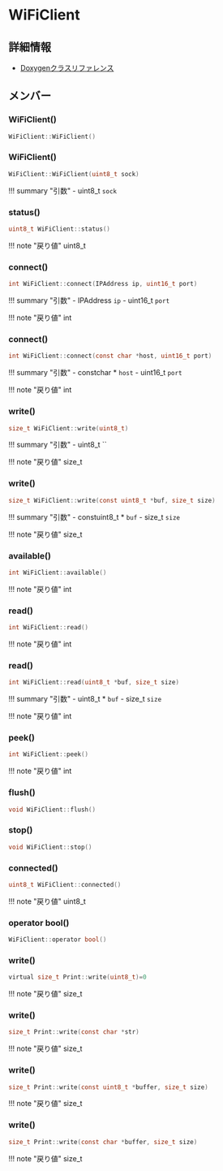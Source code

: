 # WiFiClient



## 詳細情報

- [Doxygenクラスリファレンス](https://lang-ship.com/reference/Arduino/1.8.9/class_wi_fi_client.html)

## メンバー



### WiFiClient()



```c
WiFiClient::WiFiClient()
```



### WiFiClient()



```c
WiFiClient::WiFiClient(uint8_t sock)
```

!!! summary "引数"
	- uint8_t `sock` 



### status()



```c
uint8_t WiFiClient::status()
```

!!! note "戻り値"
	uint8_t



### connect()



```c
int WiFiClient::connect(IPAddress ip, uint16_t port)
```

!!! summary "引数"
	- IPAddress `ip` 
	- uint16_t `port` 

!!! note "戻り値"
	int



### connect()



```c
int WiFiClient::connect(const char *host, uint16_t port)
```

!!! summary "引数"
	- constchar * `host` 
	- uint16_t `port` 

!!! note "戻り値"
	int



### write()



```c
size_t WiFiClient::write(uint8_t)
```

!!! summary "引数"
	- uint8_t `` 

!!! note "戻り値"
	size_t



### write()



```c
size_t WiFiClient::write(const uint8_t *buf, size_t size)
```

!!! summary "引数"
	- constuint8_t * `buf` 
	- size_t `size` 

!!! note "戻り値"
	size_t



### available()



```c
int WiFiClient::available()
```

!!! note "戻り値"
	int



### read()



```c
int WiFiClient::read()
```

!!! note "戻り値"
	int



### read()



```c
int WiFiClient::read(uint8_t *buf, size_t size)
```

!!! summary "引数"
	- uint8_t * `buf` 
	- size_t `size` 

!!! note "戻り値"
	int



### peek()



```c
int WiFiClient::peek()
```

!!! note "戻り値"
	int



### flush()



```c
void WiFiClient::flush()
```



### stop()



```c
void WiFiClient::stop()
```



### connected()



```c
uint8_t WiFiClient::connected()
```

!!! note "戻り値"
	uint8_t



### operator bool()



```c
WiFiClient::operator bool()
```



### write()



```c
virtual size_t Print::write(uint8_t)=0
```

!!! note "戻り値"
	size_t



### write()



```c
size_t Print::write(const char *str)
```

!!! note "戻り値"
	size_t



### write()



```c
size_t Print::write(const uint8_t *buffer, size_t size)
```

!!! note "戻り値"
	size_t



### write()



```c
size_t Print::write(const char *buffer, size_t size)
```

!!! note "戻り値"
	size_t



